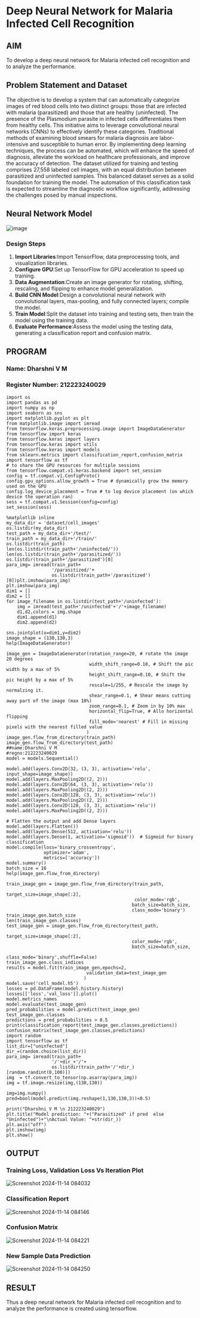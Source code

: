 # Deep Neural Network for Malaria Infected Cell Recognition

## AIM

To develop a deep neural network for Malaria infected cell recognition and to analyze the performance.

## Problem Statement and Dataset
The objective is to develop a system that can automatically categorize images of red blood cells into two distinct groups: those that are infected with malaria (parasitized) and those that are healthy (uninfected). The presence of the Plasmodium parasite in infected cells differentiates them from healthy cells. This initiative aims to leverage convolutional neural networks (CNNs) to effectively identify these categories. Traditional methods of examining blood smears for malaria diagnosis are labor-intensive and susceptible to human error. By implementing deep learning techniques, the process can be automated, which will enhance the speed of diagnosis, alleviate the workload on healthcare professionals, and improve the accuracy of detection.
The dataset utilized for training and testing comprises 27,558 labeled cell images, with an equal distribution between parasitized and uninfected samples. This balanced dataset serves as a solid foundation for training the model. The automation of this classification task is expected to streamline the diagnostic workflow significantly, addressing the challenges posed by manual inspections.

## Neural Network Model

![image](https://github.com/user-attachments/assets/a46f99a6-cf77-4646-a517-62bd4eb002ab)

### Design Steps
1. **Import Libraries**:Import TensorFlow, data preprocessing tools, and visualization libraries.
2. **Configure GPU**:Set up TensorFlow for GPU acceleration to speed up training.
3. **Data Augmentation**:Create an image generator for rotating, shifting, rescaling, and flipping to enhance model generalization.
4. **Build CNN Model**:Design a convolutional neural network with convolutional layers, max-pooling, and fully connected layers; compile the model.
5. **Train Model**:Split the dataset into training and testing sets, then train the model using the training data.
6. **Evaluate Performance**:Assess the model using the testing data, generating a classification report and confusion matrix.

## PROGRAM

### Name: Dharshni V M

### Register Number: 212223240029

```
import os
import pandas as pd
import numpy as np
import seaborn as sns
import matplotlib.pyplot as plt
from matplotlib.image import imread
from tensorflow.keras.preprocessing.image import ImageDataGenerator
from tensorflow import keras
from tensorflow.keras import layers
from tensorflow.keras import utils
from tensorflow.keras import models
from sklearn.metrics import classification_report,confusion_matrix
import tensorflow as tf
# to share the GPU resources for multiple sessions
from tensorflow.compat.v1.keras.backend import set_session
config = tf.compat.v1.ConfigProto()
config.gpu_options.allow_growth = True # dynamically grow the memory used on the GPU
config.log_device_placement = True # to log device placement (on which device the operation ran)
sess = tf.compat.v1.Session(config=config)
set_session(sess)

%matplotlib inline
my_data_dir = 'dataset/cell_images'
os.listdir(my_data_dir)
test_path = my_data_dir+'/test/'
train_path = my_data_dir+'/train/'
os.listdir(train_path)
len(os.listdir(train_path+'/uninfected/'))
len(os.listdir(train_path+'/parasitized/'))
os.listdir(train_path+'/parasitized')[0]
para_img= imread(train_path+
                 '/parasitized/'+
                 os.listdir(train_path+'/parasitized')[0])plt.imshow(para_img)
plt.imshow(para_img)
dim1 = []
dim2 = []
for image_filename in os.listdir(test_path+'/uninfected'):
    img = imread(test_path+'/uninfected'+'/'+image_filename)
    d1,d2,colors = img.shape
    dim1.append(d1)
    dim2.append(d2)

sns.jointplot(x=dim1,y=dim2)
image_shape = (130,130,3)
help(ImageDataGenerator)

image_gen = ImageDataGenerator(rotation_range=20, # rotate the image 20 degrees
                               width_shift_range=0.10, # Shift the pic width by a max of 5%
                               height_shift_range=0.10, # Shift the pic height by a max of 5%
                               rescale=1/255, # Rescale the image by normalzing it.
                               shear_range=0.1, # Shear means cutting away part of the image (max 10%)
                               zoom_range=0.1, # Zoom in by 10% max
                               horizontal_flip=True, # Allo horizontal flipping
                               fill_mode='nearest' # Fill in missing pixels with the nearest filled value
                              )
image_gen.flow_from_directory(train_path)
image_gen.flow_from_directory(test_path)
##name:Dharshni V M
#regno:212223240029
model = models.Sequential()

model.add(layers.Conv2D(32, (3, 3), activation='relu', input_shape=image_shape))
model.add(layers.MaxPooling2D((2, 2)))
model.add(layers.Conv2D(64, (3, 3), activation='relu'))
model.add(layers.MaxPooling2D((2, 2)))
model.add(layers.Conv2D(128, (3, 3), activation='relu'))
model.add(layers.MaxPooling2D((2, 2)))
model.add(layers.Conv2D(128, (3, 3), activation='relu'))
model.add(layers.MaxPooling2D((2, 2)))

# Flatten the output and add Dense layers
model.add(layers.Flatten())
model.add(layers.Dense(512, activation='relu'))
model.add(layers.Dense(1, activation='sigmoid'))  # Sigmoid for binary classification
model.compile(loss='binary_crossentropy',
              optimizer='adam',
              metrics=['accuracy'])
model.summary()
batch_size = 16
help(image_gen.flow_from_directory)

train_image_gen = image_gen.flow_from_directory(train_path,
                                               target_size=image_shape[:2],
                                                color_mode='rgb',
                                               batch_size=batch_size,
                                               class_mode='binary')
train_image_gen.batch_size
len(train_image_gen.classes)
test_image_gen = image_gen.flow_from_directory(test_path,
                                               target_size=image_shape[:2],
                                               color_mode='rgb',
                                               batch_size=batch_size,
                                               class_mode='binary',shuffle=False)
train_image_gen.class_indices
results = model.fit(train_image_gen,epochs=2,
                              validation_data=test_image_gen
                             )
model.save('cell_model.h5')
losses = pd.DataFrame(model.history.history)
losses[['loss','val_loss']].plot()
model.metrics_names
model.evaluate(test_image_gen)
pred_probabilities = model.predict(test_image_gen)
test_image_gen.classes
predictions = pred_probabilities > 0.5
print(classification_report(test_image_gen.classes,predictions))
confusion_matrix(test_image_gen.classes,predictions)
import random
import tensorflow as tf
list_dir=["uninfected"]
dir_=(random.choice(list_dir))
para_img= imread(train_path+
                 '/'+dir_+'/'+
                 os.listdir(train_path+'/'+dir_)[random.randint(0,100)])
img  = tf.convert_to_tensor(np.asarray(para_img))
img = tf.image.resize(img,(130,130))

img=img.numpy()
pred=bool(model.predict(img.reshape(1,130,130,3))<0.5)

print("Dharshni V M \n 212223240029")
plt.title("Model prediction: "+("Parasitized" if pred  else "Uninfected")+"\nActual Value: "+str(dir_))
plt.axis("off")
plt.imshow(img)
plt.show()

```

## OUTPUT

### Training Loss, Validation Loss Vs Iteration Plot

![Screenshot 2024-11-14 084032](https://github.com/user-attachments/assets/8e08985d-3152-4303-897f-c0b1425d12fc)

### Classification Report

![Screenshot 2024-11-14 084146](https://github.com/user-attachments/assets/6d3c269e-e462-42b1-8f82-26a1c54e1c57)

### Confusion Matrix

![Screenshot 2024-11-14 084221](https://github.com/user-attachments/assets/a0e0a934-e4d5-45e5-9089-c60b54f155eb)

### New Sample Data Prediction

![Screenshot 2024-11-14 084250](https://github.com/user-attachments/assets/b6fd1b00-4895-441d-b4d1-8a6ee7ebd340)

## RESULT
Thus a deep neural network for Malaria infected cell recognition and to analyze the performance is created using tensorflow.

